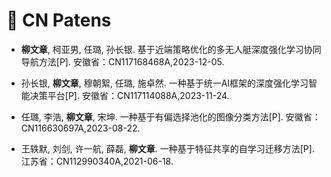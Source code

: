 # 🔏 CN Patens

- **柳文章**, 柯亚男, 任璐, 孙长银. 基于近端策略优化的多无人艇深度强化学习协同导航方法[P]. 安徽省：CN117168468A,2023-12-05.

- 孙长银, **柳文章**, 穆朝絮, 任璐, 施卓然. 一种基于统一AI框架的深度强化学习智能决策平台[P]. 安徽省：CN117114088A,2023-11-24.

- 任璐, 李浩, **柳文章**, 宋坤. 一种基于有偏选择池化的图像分类方法[P]. 安徽省：CN116630697A,2023-08-22.

- 王轶默, 刘剑, 许一航, 薛磊, **柳文章**. 一种基于特征共享的自学习迁移方法[P]. 江苏省：CN112990340A,2021-06-18.

<!-- # Software Copyright -->